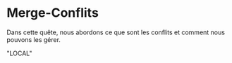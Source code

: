 # Merge-Conflits

Dans cette quête, nous abordons ce que sont les conflits et comment nous pouvons les gérer.

"LOCAL"
